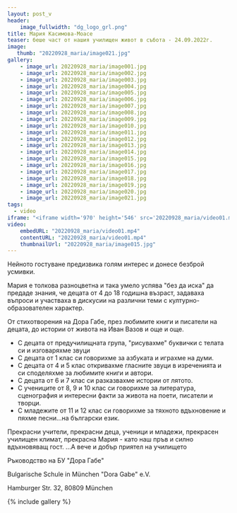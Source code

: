 ```yaml
---
layout: post_v
header:
    image_fullwidth: "dg_logo_grl.png"
title: Мария Касимова-Моасе
teaser: беше част от нашия училищен живот в събота - 24.09.2022г.
image:
   thumb: "20220928_maria/image021.jpg"
gallery:
    - image_url: 20220928_maria/image001.jpg
    - image_url: 20220928_maria/image002.jpg
    - image_url: 20220928_maria/image003.jpg
    - image_url: 20220928_maria/image004.jpg
    - image_url: 20220928_maria/image005.jpg
    - image_url: 20220928_maria/image006.jpg
    - image_url: 20220928_maria/image007.jpg
    - image_url: 20220928_maria/image008.jpg
    - image_url: 20220928_maria/image009.jpg
    - image_url: 20220928_maria/image010.jpg
    - image_url: 20220928_maria/image011.jpg
    - image_url: 20220928_maria/image012.jpg
    - image_url: 20220928_maria/image013.jpg
    - image_url: 20220928_maria/image014.jpg
    - image_url: 20220928_maria/image015.jpg
    - image_url: 20220928_maria/image016.jpg
    - image_url: 20220928_maria/image017.jpg
    - image_url: 20220928_maria/image018.jpg
    - image_url: 20220928_maria/image019.jpg
    - image_url: 20220928_maria/image020.jpg
    - image_url: 20220928_maria/image021.jpg
tags:
  - video
iframe: "<iframe width='970' height='546' src='20220928_maria/video01.mp4' frameborder='0' allowfullscreen></iframe>"
video:
    embedURL: "20220928_maria/video01.mp4"
    contentURL: "20220928_maria/video01.mp4"
    thumbnailUrl: "20220928_maria/image015.jpg"
---
```

Нейното гостуване предизвика голям интерес и донесе безброй усмивки.  
   
Мария е толкова разноцветна и така умело успява "без да иска" да предаде знания, че децата от 4 до 18 годишна възраст, задаваха въпроси и участваха в дискусии на различни теми с културно-образователен характер.  
   
От стихотворения на Дора Габе, през любимите книги и писатели на децата, до истории от живота на Иван Вазов и още и още.  
  
   * С децата от предучилищната група, "рисувахме" буквички с телата си и изговаряхме звуци
   * С децата от 1 клас си говорихме за азбуката и играхме на думи.
   * С децата от 4 и 5 клас откривахме гласните звуци в изреченията и си споделяхме за любимите книги и автори.
   * С децата от 6 и 7 клас си разказвахме истории от лятото.
   * С учениците от 8, 9 и 10 клас си говорихме за литература, сценография и интересни факти за живота на поети, писатели и творци.
   * С младежите от 11 и 12 клас си говорихме за тяхното вдъхновение и пяхме песни...на български език.

   
Прекрасни учители, прекрасни деца, ученици и младежи, прекрасен училищен климат, прекрасна Мария - като наш пръв и силно вдъхновяващ гост.
...А вече и добър приятел на училището  

Ръководство на БУ "Дора Габе"

Bulgarische Schule in München "Dora Gabe" e.V.

Hamburger Str. 32, 80809 München


{% include gallery %}
  


